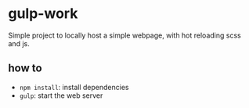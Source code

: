 # gulp-work

Simple project to locally host a simple webpage, with hot reloading scss and js.


## how to
- `npm install`: install dependencies
- `gulp`: start the web server
